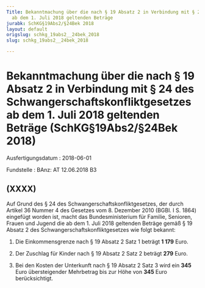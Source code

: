 ```yaml
---
Title: Bekanntmachung über die nach § 19 Absatz 2 in Verbindung mit § 24 des Schwangerschaftskonfliktgesetzes
  ab dem 1. Juli 2018 geltenden Beträge
jurabk: SchKG§19Abs2/§24Bek 2018
layout: default
origslug: schkg_19abs2__24bek_2018
slug: schkg_19abs2__24bek_2018

---
```


# Bekanntmachung über die nach § 19 Absatz 2 in Verbindung mit § 24 des Schwangerschaftskonfliktgesetzes ab dem 1. Juli 2018 geltenden Beträge (SchKG§19Abs2/§24Bek 2018)

Ausfertigungsdatum
:   2018-06-01

Fundstelle
:   BAnz: AT 12.06.2018 B3


## (XXXX)

Auf Grund des § 24 des Schwangerschaftskonfliktgesetzes, der durch
Artikel 36 Nummer 4 des Gesetzes vom 8. Dezember 2010 (BGBl. I S.
1864) eingefügt worden ist, macht das Bundesministerium für Familie,
Senioren, Frauen und Jugend die ab dem 1. Juli 2018 geltenden Beträge
gemäß § 19 Absatz 2 des Schwangerschaftskonfliktgesetzes wie folgt
bekannt:

1.  Die Einkommensgrenze nach § 19 Absatz 2 Satz 1 beträgt **1 179**
    Euro.


2.  Der Zuschlag für Kinder nach § 19 Absatz 2 Satz 2 beträgt **279**
    Euro.


3.  Bei den Kosten der Unterkunft nach § 19 Absatz 2 Satz 3 wird ein
    **345**                    Euro übersteigender Mehrbetrag bis zur Höhe
    von **345**                    Euro berücksichtigt.




